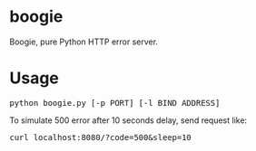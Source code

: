 boogie
======

Boogie, pure Python HTTP error server.


Usage
======
<pre>
python boogie.py [-p PORT] [-l BIND_ADDRESS]
</pre>

To simulate 500 error after 10 seconds delay, send request like:
<pre>
curl localhost:8080/?code=500&sleep=10
</pre>
